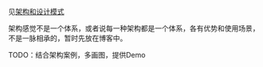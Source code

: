 见[架构和设计模式](https://blog.afauria.xyz/categories/%E6%9E%B6%E6%9E%84%E5%92%8C%E8%AE%BE%E8%AE%A1%E6%A8%A1%E5%BC%8F/)

架构感觉不是一个体系，或者说每一种架构都是一个体系，各有优势和使用场景，不是一脉相承的，暂时先放在博客中。

TODO：结合架构案例，多画图，提供Demo
